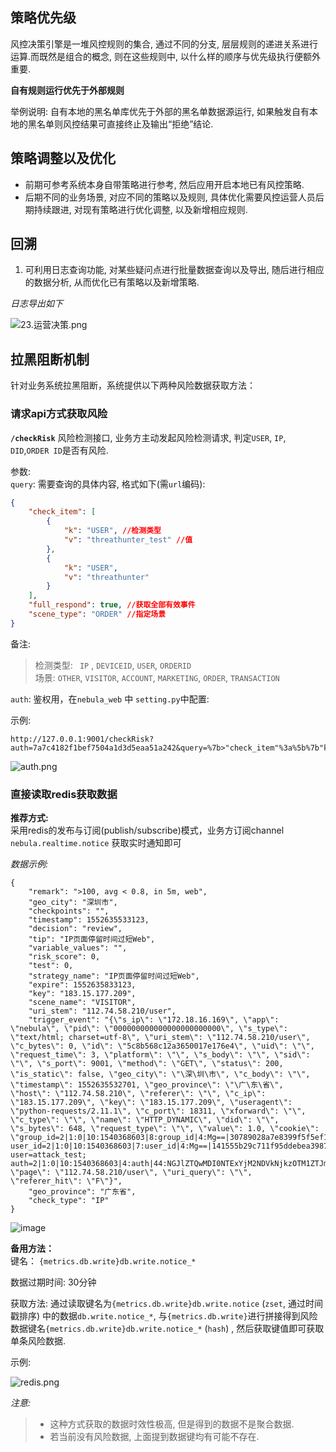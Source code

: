 ##  策略优先级

风控决策引擎是一堆风控规则的集合, 通过不同的分支, 层层规则的递进关系进行运算.而既然是组合的概念, 则在这些规则中, 以什么样的顺序与优先级执行便额外重要.

**自有规则运行优先于外部规则**

举例说明:
自有本地的黑名单库优先于外部的黑名单数据源运行, 如果触发自有本地的黑名单则风控结果可直接终止及输出“拒绝”结论.

##  策略调整以及优化

- 前期可参考系统本身自带策略进行参考, 然后应用开启本地已有风控策略.
- 后期不同的业务场景, 对应不同的策略以及规则, 具体优化需要风控运营人员后期持续跟进, 对现有策略进行优化调整, 以及新增相应规则.


##  回溯

1. 可利用日志查询功能, 对某些疑问点进行批量数据查询以及导出, 随后进行相应的数据分析, 从而优化已有策略以及新增策略.

*日志导出如下*

![23.运营决策.png](http://www.z4a.net/images/2018/11/28/23.png)


## 拉黑阻断机制

针对业务系统拉黑阻断，系统提供以下两种风险数据获取方法：

### 请求api方式获取风险

**`/checkRisk`** 风险检测接口, 业务方主动发起风险检测请求, 判定`USER`, `IP`, `DID`,`ORDER ID`是否有风险. 

参数:  
`query`:
需要查询的具体内容, 格式如下(需`url`编码): 

```json
{
	"check_item": [
		{
			"k": "USER", //检测类型
			"v": "threathunter_test" //值
		}, 
		{
			"k": "USER",
			"v": "threathunter"
		}
	],
	"full_respond": true, //获取全部有效事件
	"scene_type": "ORDER" //指定场景
}
```
备注: 
>   检测类型:   ` IP` , `DEVICEID`, `USER`, `ORDERID`  
>   场景: `OTHER`, `VISITOR`, `ACCOUNT`, `MARKETING`, `ORDER`, `TRANSACTION`

`auth`: 
 鉴权用，在`nebula_web` 中 `setting.py`中配置: 

示例: 

```
http://127.0.0.1:9001/checkRisk?auth=7a7c4182f1bef7504a1d3d5eaa51a242&query=%7b>"check_item"%3a%5b%7b"k"%3a"USER"%2c"v"%3a"threathunter_test"%7d%2c%7b"k"%3a"USER"%2c"v"%3a"threathunter"%7d%5d%2c"full_respond"%3atrue%2c"scene_type"%3a"ORDER"%7d
```

![auth.png](http://www.z4a.net/images/2018/12/10/e990124abe12f054ceafdca6975a6179.png)

### 直接读取redis获取数据

**推荐方式:**   
采用redis的发布与订阅(publish/subscribe)模式，业务方订阅channel `nebula.realtime.notice`  获取实时通知即可

*数据示例:*
```
{
	"remark": ">100, avg < 0.8, in 5m, web",
	"geo_city": "深圳市",
	"checkpoints": "",
	"timestamp": 1552635533123,
	"decision": "review",
	"tip": "IP页面停留时间过短Web",
	"variable_values": "",
	"risk_score": 0,
	"test": 0,
	"strategy_name": "IP页面停留时间过短Web",
	"expire": 1552635833123,
	"key": "183.15.177.209",
	"scene_name": "VISITOR",
	"uri_stem": "112.74.58.210/user",
	"trigger_event": "{\"s_ip\": \"172.18.16.169\", \"app\": \"nebula\", \"pid\": \"000000000000000000000000\", \"s_type\": \"text/html; charset=utf-8\", \"uri_stem\": \"112.74.58.210/user\", \"c_bytes\": 0, \"id\": \"5c8b568c12a3650017e176e4\", \"uid\": \"\", \"request_time\": 3, \"platform\": \"\", \"s_body\": \"\", \"sid\": \"\", \"s_port\": 9001, \"method\": \"GET\", \"status\": 200, \"is_static\": false, \"geo_city\": \"\深\圳\市\", \"c_body\": \"\", \"timestamp\": 1552635532701, \"geo_province\": \"\广\东\省\", \"host\": \"112.74.58.210\", \"referer\": \"\", \"c_ip\": \"183.15.177.209\", \"key\": \"183.15.177.209\", \"useragent\": \"python-requests/2.11.1\", \"c_port\": 18311, \"xforward\": \"\", \"c_type\": \"\", \"name\": \"HTTP_DYNAMIC\", \"did\": \"\", \"s_bytes\": 648, \"request_type\": \"\", \"value\": 1.0, \"cookie\": \"group_id=2|1:0|10:1540368603|8:group_id|4:Mg==|30789028a7e8399f5f5ef115fc050e1b3424df25b966755be7554e0048dd29a4; user_id=2|1:0|10:1540368603|7:user_id|4:Mg==|141555b29c711f95ddebea3987820fb90c30a48f506eae9f8cee9b334372ae79; user=attack_test; auth=2|1:0|10:1540368603|4:auth|44:NGJlZTQwMDI0NTExYjM2NDVkNjkzOTM1ZTJmMDllMWY=|34718dcbcac603ee1a38daaa0a05fbafc524873af0fafb0013077a53a28b2d4b\", \"page\": \"112.74.58.210/user\", \"uri_query\": \"\", \"referer_hit\": \"F\"}",
	"geo_province": "广东省",
	"check_type": "IP"
}
```

![image](https://user-images.githubusercontent.com/31437628/54415966-e9eee900-4738-11e9-86fa-7b0229242216.png)


**备用方法：**   
键名：
`{metrics.db.write}db.write.notice_*`

数据过期时间: 
30分钟

获取方法: 
通过读取键名为`{metrics.db.write}db.write.notice` (`zset`, 通过时间戳排序) 中的数据`db.write.notice_*`, 与`{metrics.db.write}`进行拼接得到风险数据键名`{metrics.db.write}db.write.notice_*` (`hash`) , 然后获取键值即可获取单条风险数据. 

示例: 

![redis.png](https://www.z4a.net/images/2019/01/21/redis.png)

*注意:*  
>
> - 这种方式获取的数据时效性极高, 但是得到的数据不是聚合数据.
> - 若当前没有风险数据, 上面提到数据键均有可能不存在. 
